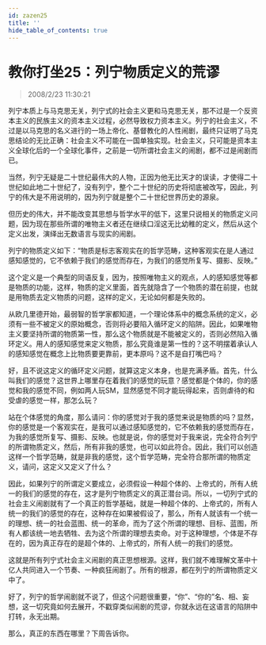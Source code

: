 ```yaml
---
id: zazen25
title: ''
hide_table_of_contents: true
---
```


# 教你打坐25：列宁物质定义的荒谬

> 2008/2/23 11:30:21

<div style={{color: '#FF0000', fontSize: '18px', fontWeight: '500'}}>

列宁本质上与马克思无关，列宁式的社会主义更和马克思无关，那不过是一个反资本主义的民族主义的资本主义过程，必然导致权力资本主义。列宁的社会主义，不过是以马克思的名义进行的一场上帝化、基督教化的人性闹剧，最终只证明了马克思结论的无比正确：社会主义不可能在一国单独实现。社会主义，只可能是资本主义全球化后的一个全球化事件，之前是一切所谓社会主义的闹剧，都不过是闹剧而已。

当然，列宁无疑是二十世纪最伟大的人物，正因为他无比天才的误读，才使得二十世纪如此地二十世纪了，没有列宁，整个二十世纪的历史将彻底被改写，因此，列宁的伟大是不用说明的，因为列宁就是整个二十世纪世界历史的源泉。

但历史的伟大，并不能改变其思想与哲学水平的低下，这里只说相关的物质定义问题，因为现在那些所谓的唯物主义者还在继续口淫这无比幼稚的定义，然后从这个定义出发，演绎出无数语言与现实的闹剧。

列宁的物质定义如下：“物质是标志客观实在的哲学范畴，这种客观实在是人通过感知感觉的，它不依赖于我们的感觉而存在，为我们的感觉所复写、摄影、反映。”

这个定义是一个典型的同语反复，因为，按照唯物主义的观点，人的感知感觉等都是物质的功能，这样，物质的定义里面，首先就隐含了一个物质的潜在前提，也就是用物质去定义物质的问题，这样的定义，无论如何都是失败的。

从欧几里德开始，最弱智的哲学家都知道，一个理论体系中的概念系统的定义，必须有一些不被定义的原始概念，否则将必要陷入循环定义的陷阱。因此，如果唯物主义要坚持所谓的物质第一性，那么这个物质就是不能被定义的，否则必然陷入循环定义。用人的感知感觉来定义物质，那么究竟谁是第一性的？这不明摆着承认人的感知感觉在概念上比物质要更靠前，更本原吗？这不是自打嘴巴吗？

好，且不说这定义的循环定义问题，就算这定义本身，也是充满矛盾。首先，什么叫我们的感觉？这世界上哪里存在着我们的感觉的玩意？感觉都是个体的，你的感觉和我的感觉不同，例如两人玩SM，显然感觉不同才能玩得起来，否则虐待的和受虐的感觉一样，那怎么玩？

站在个体感觉的角度，那么请问：你的感觉对于我的感觉来说是物质的吗？显然，你的感觉是一个客观实在，是我可以通过感知感觉的，它不依赖我的感觉而存在，为我的感觉所复写、摄影、反映。也就是说，你的感觉对于我来说，完全符合列宁的所谓物质定义，然后，所有非我的感觉，也可以如此符合。因此，我们可以创造这样一个哲学范畴，就是非我的感觉，这个哲学范畴，完全符合那所谓的物质定义，请问，这定义又定义了什么？

因此，如果列宁的所谓定义要成立，必须假设一种超个体的、上帝式的，所有人统一的我们的感觉的存在，这才是列宁物质定义的真正潜台词。所以，一切列宁式的社会主义闹剧就有了一个真正的哲学基础，就是一种超个体的、上帝式的，所有人统一的我们的感觉的存在，这种存在如果被假设了，那么，所有人就该有一个统一的理想、统一的社会蓝图、统一的革命，而为了这个所谓的理想、目标、蓝图，所有人都该统一地去牺牲、去为这个所谓的理想去卖命。对于这种理想，个体是不存在的，因为真正存在的是超个体的、上帝式的，所有人统一的我们的感觉。

这就是所有列宁式社会主义闹剧的真正思想根源。这样，我们就不难理解文革中十亿人共同进入一个节奏、一种疯狂闹剧了。所有的根源，都在列宁的所谓物质定义中了。

好了，列宁的哲学闹剧就不说了，但这个问题很重要，“你”、“你的”名、相、妄想，这一切究竟如何去展开，不戳穿类似闹剧的荒谬，你就永远在这语言的陷阱中打转，永无出期。

那么，真正的东西在哪里？下周告诉你。

</div>